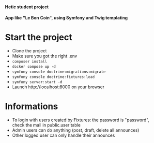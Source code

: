 #### Hetic student project
#### App like "Le Bon Coin", using Symfony and Twig templating

# Start the project
- Clone the project
- Make sure you got the right .env
- ````composer install````
- ````docker compose up -d````
- ````symfony console doctrine:migrations:migrate ````
- ````symfony console doctrine:fixtures:load ````
- ````symfony server:start -d````
- Launch http://localhost:8000 on your browser

# Informations

- To login with users created by Fixtures: the password is "password", check the mail in public.user table
- Admin users can do anything (post, draft, delete all announces)
- Other logged user can only handle their announces
